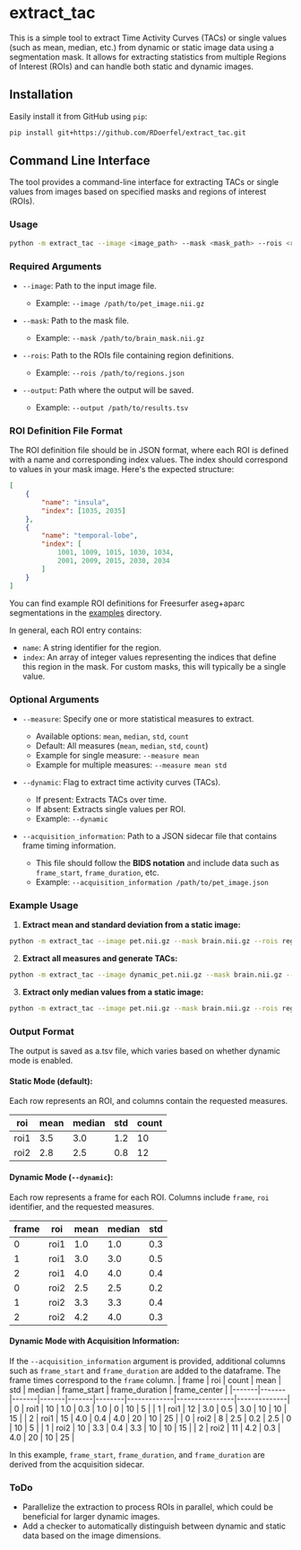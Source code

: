 
# extract_tac

This is a simple tool to extract Time Activity Curves (TACs) or single values (such as mean, median, etc.) from dynamic or static image data using a segmentation mask. It allows for extracting statistics from multiple Regions of Interest (ROIs) and can handle both static and dynamic images.

## Installation

Easily install it from GitHub using `pip`:

```bash
pip install git+https://github.com/RDoerfel/extract_tac.git
```

## Command Line Interface

The tool provides a command-line interface for extracting TACs or single values from images based on specified masks and regions of interest (ROIs).

### Usage

```bash
python -m extract_tac --image <image_path> --mask <mask_path> --rois <rois_path> --output <output_path> [options]
```

### Required Arguments

- `--image`: Path to the input image file.
  - Example: `--image /path/to/pet_image.nii.gz`

- `--mask`: Path to the mask file.
  - Example: `--mask /path/to/brain_mask.nii.gz`

- `--rois`: Path to the ROIs file containing region definitions.
  - Example: `--rois /path/to/regions.json`

- `--output`: Path where the output will be saved.
  - Example: `--output /path/to/results.tsv`

### ROI Definition File Format

The ROI definition file should be in JSON format, where each ROI is defined with a name and corresponding index values. The index should correspond to values in your mask image. Here's the expected structure:

```json
[
    {
        "name": "insula",
        "index": [1035, 2035]
    },
    {
        "name": "temporal-lobe",
        "index": [
            1001, 1009, 1015, 1030, 1034,
            2001, 2009, 2015, 2030, 2034
        ]
    }
]
```

You can find example ROI definitions for Freesurfer aseg+aparc segmentations in the [examples](./bin) directory.

In general, each ROI entry contains:
- `name`: A string identifier for the region.
- `index`: An array of integer values representing the indices that define this region in the mask. For custom masks, this will typically be a single value.

### Optional Arguments

- `--measure`: Specify one or more statistical measures to extract.
  - Available options: `mean`, `median`, `std`, `count`
  - Default: All measures (`mean`, `median`, `std`, `count`)
  - Example for single measure: `--measure mean`
  - Example for multiple measures: `--measure mean std`

- `--dynamic`: Flag to extract time activity curves (TACs).
  - If present: Extracts TACs over time.
  - If absent: Extracts single values per ROI.
  - Example: `--dynamic`

- `--acquisition_information`: Path to a JSON sidecar file that contains frame timing information.
  - This file should follow the **BIDS notation** and include data such as `frame_start`, `frame_duration`, etc.
  - Example: `--acquisition_information /path/to/pet_image.json`

### Example Usage

1. **Extract mean and standard deviation from a static image:**

```bash
python -m extract_tac --image pet.nii.gz --mask brain.nii.gz --rois regions.json --output results.tsv --measure mean std
```

2. **Extract all measures and generate TACs:**

```bash
python -m extract_tac --image dynamic_pet.nii.gz --mask brain.nii.gz --rois regions.json --output tacs.tsv --dynamic
```

3. **Extract only median values from a static image:**

```bash
python -m extract_tac --image pet.nii.gz --mask brain.nii.gz --rois regions.json --output median_values.tsv --measure median
```

### Output Format

The output is saved as a.tsv file, which varies based on whether dynamic mode is enabled.

#### Static Mode (default):
Each row represents an ROI, and columns contain the requested measures.

| roi      | mean  | median | std   | count |
|----------|-------|--------|-------|-------|
| roi1     | 3.5   | 3.0    | 1.2   | 10    |
| roi2     | 2.8   | 2.5    | 0.8   | 12    |

#### Dynamic Mode (`--dynamic`):
Each row represents a frame for each ROI. Columns include `frame`, `roi` identifier, and the requested measures.

| frame | roi   | mean  | median | std   |
|-------|-------|-------|--------|-------|
| 0     | roi1  | 1.0   | 1.0    | 0.3   |
| 1     | roi1  | 3.0   | 3.0    | 0.5   |
| 2     | roi1  | 4.0   | 4.0    | 0.4   |
| 0     | roi2  | 2.5   | 2.5    | 0.2   |
| 1     | roi2  | 3.3   | 3.3    | 0.4   |
| 2     | roi2  | 4.2   | 4.0    | 0.3   |

#### Dynamic Mode with Acquisition Information:
If the `--acquisition_information` argument is provided, additional columns such as `frame_start` and `frame_duration` are added to the dataframe. The frame times correspond to the `frame` column.
| frame | roi   | count | mean  | std   | median | frame_start | frame_duration | frame_center |
|-------|-------|-------|-------|-------|--------|-------------|----------------|--------------|
| 0     | roi1  | 10    | 1.0   | 0.3   | 1.0    | 0           | 10             | 5            |
| 1     | roi1  | 12    | 3.0   | 0.5   | 3.0    | 10          | 10             | 15           |
| 2     | roi1  | 15    | 4.0   | 0.4   | 4.0    | 20          | 10             | 25           |
| 0     | roi2  | 8     | 2.5   | 0.2   | 2.5    | 0           | 10             | 5            |
| 1     | roi2  | 10    | 3.3   | 0.4   | 3.3    | 10          | 10             | 15           |
| 2     | roi2  | 11    | 4.2   | 0.3   | 4.0    | 20          | 10             | 25           |


In this example, `frame_start`, `frame_duration`, and `frame_duration` are derived from the acquisition sidecar.

### ToDo

- Parallelize the extraction to process ROIs in parallel, which could be beneficial for larger dynamic images.
- Add a checker to automatically distinguish between dynamic and static data based on the image dimensions.
